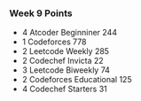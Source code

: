 ### Week 9 Points
* 4 Atcoder Beginniner 244
* 1 Codeforces 778
* 2 Leetcode Weekly 285
* 2 Codechef Invicta 22
* 3 Leetcode Biweekly 74
* 2 Codeforces Educational 125
* 4 Codechef Starters 31
